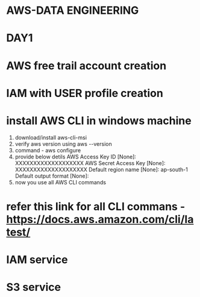 # AWS-DATA ENGINEERING
# DAY1 
# AWS free trail account creation
# IAM with USER profile creation
# install AWS CLI in windows machine
  1. download/install aws-cli-msi
  2. verify aws version  using aws --version
  3. command - aws configure
  4. provide below detils
     AWS Access Key ID [None]: XXXXXXXXXXXXXXXXXXX
     AWS Secret Access Key [None]: XXXXXXXXXXXXXXXXXXXX
     Default region name [None]: ap-south-1
     Default output format [None]:
  5. now you use all AWS CLI commands
# refer this link for all CLI commans - https://docs.aws.amazon.com/cli/latest/
# IAM service 
# S3 service

